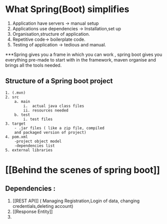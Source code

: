 # What Spring(Boot) simplifies
1. Application have servers -> manual setup 
2. Applications use dependencies -> Installation,set up 
3. Organisation,structure of application. 
4. Repetitive code-> boilerplate code.
5. Testing of application -> tedious and manual.

***Spring gives you a frame in which you can work , spring boot gives you everything pre-made to start with in the framework, maven organise and brings all the tools needed.

## Structure of a Spring boot project 
	1. (.mvn)
	2. src 
		a. main
			i.  actual java class files
			ii. resources needed
		b. test
			i. test files
	3. target
		- .jar files ( like a zip file, compiled 
		and packaged version of project)
	4. pom.xml
		-project object model
		-dependencies list
	5. external libraries

# [[Behind the scenes of spring boot]]


## Dependencies : 

1. [[REST API]] ( Managing Registration,Login of data, changing credentials,deleting account)
2. [[Response Entity]] 
3. 




